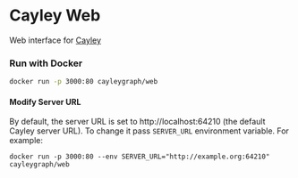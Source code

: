 # Cayley Web

Web interface for [Cayley](https://cayley.io)

### Run with Docker
```bash
docker run -p 3000:80 cayleygraph/web
```

#### Modify Server URL
By default, the server URL is set to http://localhost:64210 (the default Cayley server URL). To change it pass `SERVER_URL` environment variable.
For example:
```
docker run -p 3000:80 --env SERVER_URL="http://example.org:64210" cayleygraph/web
```
